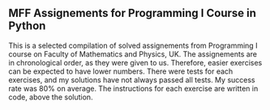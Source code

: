 ## MFF Assignements for Programming I Course in Python

This is a selected compilation of solved assignements from Programming I course on Faculty of Mathematics and Physics, UK.
The assignements are in chronological order, as they were given to us. Therefore, easier exercises can be expected to have lower numbers.
There were tests for each exercises, and my solutions have not always passed all tests. My success rate was 80% on average.
The instructions for each exercise are written in code, above the solution.
